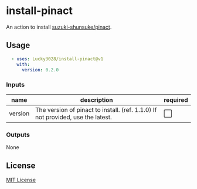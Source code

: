 # install-pinact

An action to install [suzuki-shunsuke/pinact](https://github.com/suzuki-shunsuke/pinact).

## Usage

```yaml
  - uses: Lucky3028/install-pinact@v1
    with:
      version: 0.2.0
```

### Inputs

|name|description|required|
|---|---|---|
|version|The version of pinact to install. (ref. 1.1.0) If not provided, use the latest.|⬜|

### Outputs

None

## License

[MIT License](./LICENSE)

